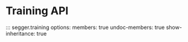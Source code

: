 # Training API

::: segger.training
    options:
      members: true
      undoc-members: true
      show-inheritance: true
